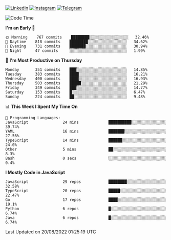 [![Linkedin](https://img.shields.io/badge/-Archie-blue?style=flat-square&labelColor=gray&logo=Linkedin&logoColor=white&link=https://www.linkedin.com/in/archisdi)](https://www.linkedin.com/in/archisdi)
[![Instagram](https://img.shields.io/badge/-@archisdi-orange?style=flat-square&labelColor=gray&logo=Instagram&logoColor=white&link=https://www.instagram.com/archisdi)](https://www.instagram.com/archisdi)
[![Telegram](https://img.shields.io/badge/-aai-informational?style=flat-square&labelColor=gray&logo=telegram&logoColor=white&link=https://t.me/archisdi)](https://t.me/archisdi)

<!--START_SECTION:waka-->
![Code Time](http://img.shields.io/badge/Code%20Time-0%20secs-blue)

**I'm an Early 🐤** 

```text
🌞 Morning    767 commits    ████████░░░░░░░░░░░░░░░░░   32.46% 
🌆 Daytime    818 commits    ████████░░░░░░░░░░░░░░░░░   34.62% 
🌃 Evening    731 commits    ███████░░░░░░░░░░░░░░░░░░   30.94% 
🌙 Night      47 commits     ░░░░░░░░░░░░░░░░░░░░░░░░░   1.99%

```
📅 **I'm Most Productive on Thursday** 

```text
Monday       351 commits    ███░░░░░░░░░░░░░░░░░░░░░░   14.85% 
Tuesday      383 commits    ████░░░░░░░░░░░░░░░░░░░░░   16.21% 
Wednesday    400 commits    ████░░░░░░░░░░░░░░░░░░░░░   16.93% 
Thursday     503 commits    █████░░░░░░░░░░░░░░░░░░░░   21.29% 
Friday       349 commits    ███░░░░░░░░░░░░░░░░░░░░░░   14.77% 
Saturday     153 commits    █░░░░░░░░░░░░░░░░░░░░░░░░   6.47% 
Sunday       224 commits    ██░░░░░░░░░░░░░░░░░░░░░░░   9.48%

```


📊 **This Week I Spent My Time On** 

```text
💬 Programming Languages: 
JavaScript               24 mins             ██████████░░░░░░░░░░░░░░░   39.74% 
YAML                     16 mins             ███████░░░░░░░░░░░░░░░░░░   27.56% 
TypeScript               14 mins             ██████░░░░░░░░░░░░░░░░░░░   24.0% 
Other                    5 mins              ██░░░░░░░░░░░░░░░░░░░░░░░   8.3% 
Bash                     0 secs              ░░░░░░░░░░░░░░░░░░░░░░░░░   0.4%

```

**I Mostly Code in JavaScript** 

```text
JavaScript               29 repos            ████████░░░░░░░░░░░░░░░░░   32.58% 
TypeScript               20 repos            █████░░░░░░░░░░░░░░░░░░░░   22.47% 
Go                       17 repos            ████░░░░░░░░░░░░░░░░░░░░░   19.1% 
Python                   6 repos             █░░░░░░░░░░░░░░░░░░░░░░░░   6.74% 
Java                     6 repos             █░░░░░░░░░░░░░░░░░░░░░░░░   6.74%

```



 Last Updated on 20/08/2022 01:25:19 UTC
<!--END_SECTION:waka-->
